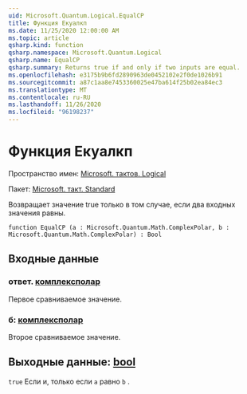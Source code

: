 ```yaml
---
uid: Microsoft.Quantum.Logical.EqualCP
title: Функция Екуалкп
ms.date: 11/25/2020 12:00:00 AM
ms.topic: article
qsharp.kind: function
qsharp.namespace: Microsoft.Quantum.Logical
qsharp.name: EqualCP
qsharp.summary: Returns true if and only if two inputs are equal.
ms.openlocfilehash: e3175b9b6fd2890963de0452102e2f0de1026b91
ms.sourcegitcommit: a87c1aa8e7453360025e47ba614f25b02ea84ec3
ms.translationtype: MT
ms.contentlocale: ru-RU
ms.lasthandoff: 11/26/2020
ms.locfileid: "96198237"
---
```

# <a name="equalcp-function"></a>Функция Екуалкп

Пространство имен: [Microsoft. тактов. Logical](xref:Microsoft.Quantum.Logical)

Пакет: [Microsoft. такт. Standard](https://nuget.org/packages/Microsoft.Quantum.Standard)


Возвращает значение true только в том случае, если два входных значения равны.

```qsharp
function EqualCP (a : Microsoft.Quantum.Math.ComplexPolar, b : Microsoft.Quantum.Math.ComplexPolar) : Bool
```


## <a name="input"></a>Входные данные

### <a name="a--complexpolar"></a>ответ. [комплексполар](xref:Microsoft.Quantum.Math.ComplexPolar)

Первое сравниваемое значение.


### <a name="b--complexpolar"></a>б: [комплексполар](xref:Microsoft.Quantum.Math.ComplexPolar)

Второе сравниваемое значение.



## <a name="output--bool"></a>Выходные данные: [bool](xref:microsoft.quantum.lang-ref.bool)

`true` Если и, только если `a` равно `b` .